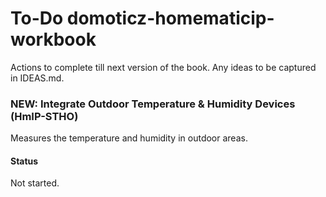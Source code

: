 # To-Do domoticz-homematicip-workbook
Actions to complete till next version of the book.
Any ideas to be captured in IDEAS.md.

### NEW: Integrate Outdoor Temperature & Humidity Devices (HmIP-STHO)
Measures the temperature and humidity in outdoor areas.
#### Status
Not started.
